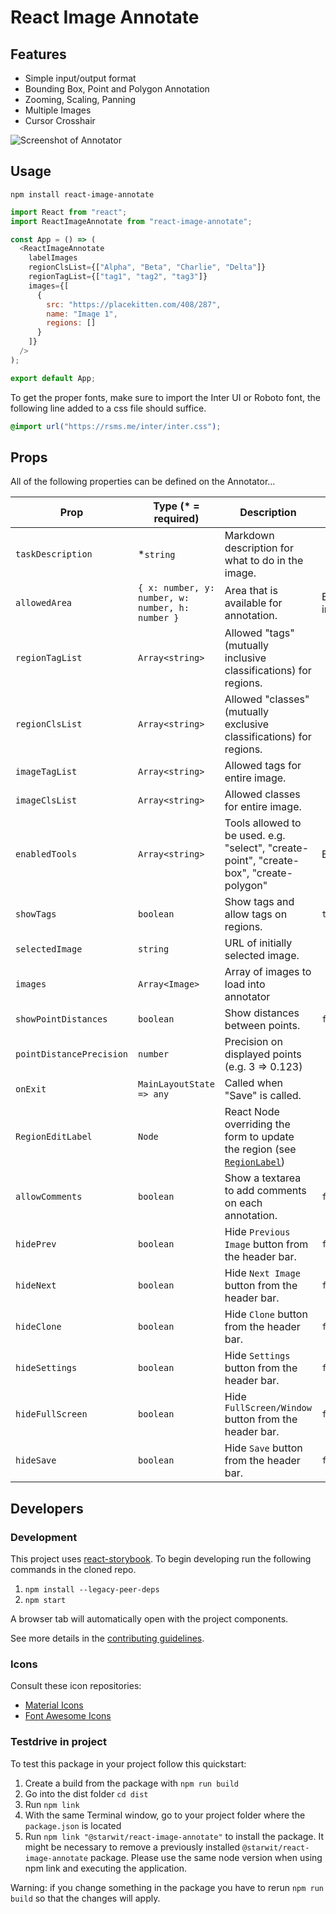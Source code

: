 # React Image Annotate

## Features

- Simple input/output format
- Bounding Box, Point and Polygon Annotation
- Zooming, Scaling, Panning
- Multiple Images
- Cursor Crosshair

![Screenshot of Annotator](https://user-images.githubusercontent.com/1910070/51199716-83c72080-18c5-11e9-837c-c3a89c8caef4.png)

## Usage

`npm install react-image-annotate`

```javascript
import React from "react";
import ReactImageAnnotate from "react-image-annotate";

const App = () => (
  <ReactImageAnnotate
    labelImages
    regionClsList={["Alpha", "Beta", "Charlie", "Delta"]}
    regionTagList={["tag1", "tag2", "tag3"]}
    images={[
      {
        src: "https://placekitten.com/408/287",
        name: "Image 1",
        regions: []
      }
    ]}
  />
);

export default App;

```

To get the proper fonts, make sure to import the Inter UI or Roboto font, the
following line added to a css file should suffice.

```css
@import url("https://rsms.me/inter/inter.css");
```

## Props

All of the following properties can be defined on the Annotator...

| Prop                     | Type (\* = required)                             | Description                                                                             | Default       |
| ------------------------ | ------------------------------------------------ | --------------------------------------------------------------------------------------- | ------------- |
| `taskDescription`        | \*`string`                                       | Markdown description for what to do in the image.                                       |               |
| `allowedArea`            | `{ x: number, y: number, w: number, h: number }` | Area that is available for annotation.                                                  | Entire image. |
| `regionTagList`          | `Array<string>`                                  | Allowed "tags" (mutually inclusive classifications) for regions.                        |               |
| `regionClsList`          | `Array<string>`                                  | Allowed "classes" (mutually exclusive classifications) for regions.                     |               |
| `imageTagList`           | `Array<string>`                                  | Allowed tags for entire image.                                                          |               |
| `imageClsList`           | `Array<string>`                                  | Allowed classes for entire image.                                                       |               |
| `enabledTools`           | `Array<string>`                                  | Tools allowed to be used. e.g. "select", "create-point", "create-box", "create-polygon" | Everything.   |
| `showTags`               | `boolean`                                        | Show tags and allow tags on regions.                                                    | `true`        |
| `selectedImage`          | `string`                                         | URL of initially selected image.                                                        |               |
| `images`                 | `Array<Image>`                                   | Array of images to load into annotator                                                  |               |
| `showPointDistances`     | `boolean`                                        | Show distances between points.                                                          | `false`       |
| `pointDistancePrecision` | `number`                                         | Precision on displayed points (e.g. 3 => 0.123)                                         |               |
| `onExit`                 | `MainLayoutState => any`                         | Called when "Save" is called.                                                           |               |
| `RegionEditLabel`        | `Node`                                           | React Node overriding the form to update the region (see [`RegionLabel`](https://github.com/waoai/react-image-annotate/blob/master/src/RegionLabel/index.js))                                                          |               |
| `allowComments`          | `boolean`                                        | Show a textarea to add comments on each annotation.                                     | `false`       |
| `hidePrev`               | `boolean`                                        | Hide `Previous Image` button from the header bar.                                       | `false`       |
| `hideNext`               | `boolean`                                        | Hide `Next Image` button from the header bar.                                           | `false`       |
| `hideClone`              | `boolean`                                        | Hide `Clone` button from the header bar.                                                | `false`       |
| `hideSettings`           | `boolean`                                        | Hide `Settings` button from the header bar.                                             | `false`       |
| `hideFullScreen`         | `boolean`                                        | Hide `FullScreen/Window` button from the header bar.                                    | `false`       |
| `hideSave`               | `boolean`                                        | Hide `Save` button from the header bar.                                                 | `false`       |

## Developers

### Development

This project uses [react-storybook](https://storybook.js.org/). To begin developing run the following commands in the cloned repo.

1. `npm install --legacy-peer-deps`
2. `npm start`

A browser tab will automatically open with the project components.

See more details in the [contributing guidelines](https://github.com/waoai/react-image-annotate/wiki/Setup-for-Development).

### Icons

Consult these icon repositories:

- [Material Icons](https://material.io/tools/icons/)
- [Font Awesome Icons](https://fontawesome.com/icons?d=gallery&m=free)

### Testdrive in project
To test this package in your project follow this quickstart:
1. Create a build from the package with `npm run build`
2. Go into the dist folder `cd dist`
3. Run `npm link`
4. With the same Terminal window, go to your project folder where the `package.json` is located
5. Run `npm link "@starwit/react-image-annotate"` to install the package. It might be necessary to remove a previously installed `@starwit/react-image-annotate` package. Please use the same node version when using npm link and executing the application. 

Warning: if you change something in the package you have to rerun `npm run build` so that the changes will apply.
